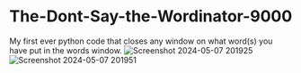 # The-Dont-Say-the-Wordinator-9000
My first ever python code that closes any window on what word(s) you have put in the words window.
![Screenshot 2024-05-07 201925](https://github.com/BallisticMayhem/The-Dont-Say-the-Wordinator-9000/assets/38803056/f0226273-0a3b-406f-9e3c-4f240c003298)
![Screenshot 2024-05-07 201951](https://github.com/BallisticMayhem/The-Dont-Say-the-Wordinator-9000/assets/38803056/523f6917-4cd6-4614-9867-615357508946)
